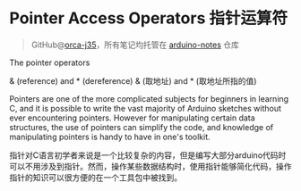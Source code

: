 # Pointer Access Operators 指针运算符
> GitHub@[orca-j35](https://github.com/orca-j35)，所有笔记均托管在 [arduino-notes](https://github.com/orca-j35/arduino-notes) 仓库

The pointer operators

& (reference) and * (dereference)
& (取地址) and * (取地址所指的值)

Pointers are one of the more complicated subjects for beginners in learning C, and it is possible to write the vast majority of Arduino sketches without ever encountering pointers. However for manipulating certain data structures, the use of pointers can simplify the code, and knowledge of manipulating pointers is handy to have in one's toolkit.

指针对C语言初学者来说是一个比较复杂的内容，但是编写大部分arduino代码时可以不用涉及到指针。然而，操作某些数据结构时，使用指针能够简化代码，操作指针的知识可以很方便的在一个工具包中被找到。